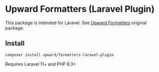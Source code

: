 # Upward Formatters (Laravel Plugin)

This package is intended for Laravel. See [Upward Formatters](https://github.com/upwardphp/formatters) original package.

## Install

```shell
composer install upward/formatters-laravel-plugin
```

Requires Laravel 11+ and PHP 8.3+

